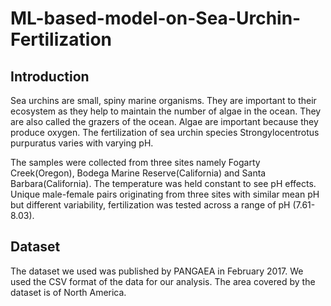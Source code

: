 # ML-based-model-on-Sea-Urchin-Fertilization

## Introduction

Sea urchins are small, spiny marine organisms. They are important to their ecosystem as they help to maintain the number of algae in the ocean.
They are also called the grazers of the ocean. Algae are important because they produce oxygen. The fertilization of sea urchin species
Strongylocentrotus purpuratus varies with varying pH.

The samples were collected from three sites namely Fogarty Creek(Oregon), Bodega Marine Reserve(California) and Santa Barbara(California). The 
temperature was held constant to see pH effects. Unique male-female pairs originating from three sites with similar mean pH but different 
variability, fertilization was tested across a range of pH (7.61- 8.03).


## Dataset

The dataset we used was published by PANGAEA in February 2017. We used the CSV format of the data for our analysis. The area covered by the dataset is of North America.
